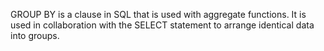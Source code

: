 GROUP BY is a clause in SQL that is used with aggregate functions. It is used in collaboration with the SELECT statement to arrange identical data into groups.
